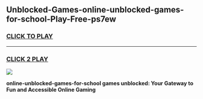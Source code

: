 
## Unblocked-Games-online-unblocked-games-for-school-Play-Free-ps7ew
<h3>
<a href="https://premium76.site?title=online-unblocked-games-for-school&ref=18A1">CLICK TO PLAY</a></h3>
<hr>

<h3>
<a href="https://premium76.site?title=online-unblocked-games-for-school&ref=18A1">CLICK 2 PLAY</a>
  
</h3>

<a href="https://premium76.site?title=online-unblocked-games-for-school&ref=18A1"><img src="https://clearcache.store/games.png"></a>


**online-unblocked-games-for-school games unblocked: Your Gateway to Fun and Accessible Online Gaming**
